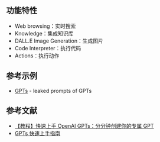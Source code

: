 ## 功能特性

- Web browsing：实时搜索
- Knowledge：集成知识库
- DALL.E Image Generation：生成图片
- Code Interpreter：执行代码
- Actions：执行动作

## 参考示例

- [GPTs](https://github.com/linexjlin/GPTs) - leaked prompts of GPTs

## 参考文献

- [【教程】快速上手 OpenAI GPTs：分分钟创建你的专属 GPT](https://www.bilibili.com/video/BV1gG411X7q7)
- [GPTs 快速上手指南](https://zhuanlan.zhihu.com/p/666146065)
